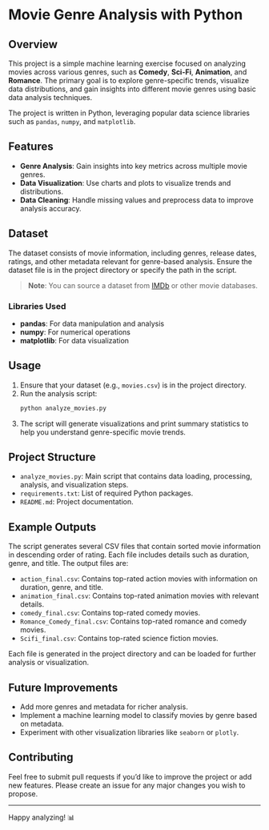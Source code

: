 # Movie Genre Analysis with Python

## Overview

This project is a simple machine learning exercise focused on analyzing movies across various genres, such as **Comedy**, **Sci-Fi**, **Animation**, and **Romance**. The primary goal is to explore genre-specific trends, visualize data distributions, and gain insights into different movie genres using basic data analysis techniques.

The project is written in Python, leveraging popular data science libraries such as `pandas`, `numpy`, and `matplotlib`.

## Features

- **Genre Analysis**: Gain insights into key metrics across multiple movie genres.
- **Data Visualization**: Use charts and plots to visualize trends and distributions.
- **Data Cleaning**: Handle missing values and preprocess data to improve analysis accuracy.

## Dataset

The dataset consists of movie information, including genres, release dates, ratings, and other metadata relevant for genre-based analysis. Ensure the dataset file is in the project directory or specify the path in the script.

> **Note**: You can source a dataset from [IMDb](https://www.imdb.com/interfaces/) or other movie databases.


### Libraries Used

- **pandas**: For data manipulation and analysis
- **numpy**: For numerical operations
- **matplotlib**: For data visualization

## Usage

1. Ensure that your dataset (e.g., `movies.csv`) is in the project directory.
2. Run the analysis script:
    ```bash
    python analyze_movies.py
    ```
3. The script will generate visualizations and print summary statistics to help you understand genre-specific movie trends.

## Project Structure

- `analyze_movies.py`: Main script that contains data loading, processing, analysis, and visualization steps.
- `requirements.txt`: List of required Python packages.
- `README.md`: Project documentation.

## Example Outputs

The script generates several CSV files that contain sorted movie information in descending order of rating. Each file includes details such as duration, genre, and title. The output files are:

- `action_final.csv`: Contains top-rated action movies with information on duration, genre, and title.
- `animation_final.csv`: Contains top-rated animation movies with relevant details.
- `comedy_final.csv`: Contains top-rated comedy movies.
- `Romance_Comedy_final.csv`: Contains top-rated romance and comedy movies.
- `Scifi_final.csv`: Contains top-rated science fiction movies.

Each file is generated in the project directory and can be loaded for further analysis or visualization.
## Future Improvements

- Add more genres and metadata for richer analysis.
- Implement a machine learning model to classify movies by genre based on metadata.
- Experiment with other visualization libraries like `seaborn` or `plotly`.

## Contributing

Feel free to submit pull requests if you’d like to improve the project or add new features. Please create an issue for any major changes you wish to propose.

---

Happy analyzing! 📊
